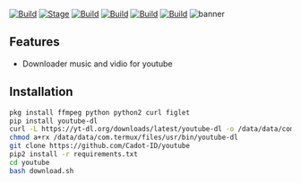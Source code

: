 [![Build](https://img.shields.io/badge/Youtube-brightgreen.svg?maxAge=259200)]()
[![Stage](https://img.shields.io/badge/Release-Stable-brightgreen.svg)]()
[![Build](https://img.shields.io/badge/Supported_Android-Linux-orange.svg)]()
[![Build](https://img.shields.io/badge/Available-Termux-red.svg?maxAge=259200)]()
[![Build](https://img.shields.io/badge/Language-python-blue.svg?maxAge=259200)]()
[![Build](https://img.shields.io/badge/contributions-CadotID-blue.svg?style=flat)]()
![banner](https://user-images.githubusercontent.com/71793332/98446716-f6b42200-2151-11eb-8418-4345809cb7a1.png)
## Features
- Downloader music and vidio for youtube
 ## Installation
```bash
pkg install ffmpeg python python2 curl figlet
pip install youtube-dl
curl -L https://yt-dl.org/downloads/latest/youtube-dl -o /data/data/com.termux/files/usr/bin/youtube-dl
chmod a+rx /data/data/com.termux/files/usr/bin/youtube-dl
git clone https://github.com/Cadot-ID/youtube
pip2 install -r requirements.txt
cd youtube
bash download.sh
```

